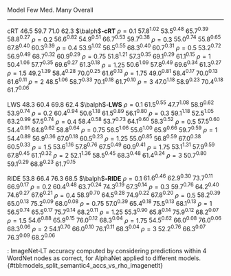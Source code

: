 Model                         Few            Med.            Many         Overall
-----------------  --------------  --------------  --------------  --------------
cRT                        $46.5$          $59.7$          $71.0$          $62.3$
$\balph$**‑cRT**
$\rho=0.1$          $57.8^{1.02}$   $53.5^{0.48}$   $65.7^{0.39}$   $58.8^{0.27}$
$\rho=0.2$          $56.6^{0.82}$   $54.9^{0.51}$   $66.7^{0.53}$   $59.7^{0.38}$
$\rho=0.3$          $55.0^{0.74}$   $55.8^{0.65}$   $67.8^{0.40}$   $60.3^{0.39}$
$\rho=0.4$          $53.9^{1.02}$   $56.5^{0.55}$   $68.3^{0.40}$   $60.7^{0.31}$
$\rho=0.5$          $53.2^{0.72}$   $56.9^{0.49}$   $68.7^{0.32}$   $60.9^{0.29}$
$\rho=0.75$         $51.8^{1.21}$   $57.3^{0.35}$   $69.1^{0.29}$   $61.1^{0.15}$
$\rho=1$            $50.4^{1.06}$   $57.7^{0.35}$   $69.6^{0.27}$   $61.3^{0.18}$
$\rho=1.25$         $50.6^{1.09}$   $57.8^{0.49}$   $69.6^{0.34}$   $61.3^{0.27}$
$\rho=1.5$          $49.2^{1.39}$   $58.4^{0.28}$   $70.0^{0.25}$   $61.6^{0.13}$
$\rho=1.75$         $49.0^{0.81}$   $58.4^{0.17}$   $70.0^{0.13}$   $61.6^{0.11}$
$\rho=2$            $48.5^{1.06}$   $58.7^{0.33}$   $70.1^{0.18}$   $61.7^{0.10}$
$\rho=3$            $47.0^{1.18}$   $58.9^{0.23}$   $70.4^{0.18}$   $61.7^{0.06}$
<!--  -->
LWS                        $48.3$          $60.4$          $69.8$          $62.4$
$\balph$**‑LWS**
$\rho=0.1$          $61.5^{0.55}$   $47.7^{1.08}$   $58.9^{0.62}$   $53.9^{0.74}$
$\rho=0.2$          $60.4^{0.94}$   $50.6^{1.18}$   $61.5^{0.89}$   $56.1^{0.80}$
$\rho=0.3$          $59.1^{1.18}$   $52.5^{1.05}$   $63.2^{0.99}$   $57.5^{0.74}$
$\rho=0.4$          $58.4^{0.58}$   $53.7^{0.73}$   $64.1^{0.60}$   $58.3^{0.52}$
$\rho=0.5$          $57.5^{0.60}$   $54.4^{0.91}$   $64.8^{0.62}$   $58.8^{0.64}$
$\rho=0.75$         $56.5^{1.06}$   $55.6^{1.00}$   $65.9^{0.66}$   $59.7^{0.59}$
$\rho=1$            $54.4^{0.89}$   $56.9^{0.36}$   $67.0^{0.18}$   $60.5^{0.23}$
$\rho=1.25$         $55.0^{0.85}$   $56.8^{0.59}$   $67.0^{0.38}$   $60.5^{0.33}$
$\rho=1.5$          $53.6^{1.16}$   $57.8^{0.76}$   $67.5^{0.49}$   $60.9^{0.41}$
$\rho=1.75$         $53.1^{1.31}$   $57.9^{0.59}$   $67.8^{0.45}$   $61.1^{0.32}$
$\rho=2$            $52.1^{1.36}$   $58.5^{0.45}$   $68.3^{0.48}$   $61.4^{0.24}$
$\rho=3$            $50.7^{0.80}$   $59.1^{0.29}$   $68.8^{0.23}$   $61.7^{0.15}$
<!--  -->
RIDE                       $53.8$          $66.4$          $76.3$          $68.5$
$\balph$**‑RIDE**
$\rho=0.1$          $61.6^{0.46}$   $62.9^{0.30}$   $73.7^{0.11}$   $66.9^{0.17}$
$\rho=0.2$          $60.4^{0.48}$   $63.7^{0.24}$   $74.3^{0.19}$   $67.3^{0.14}$
$\rho=0.3$          $59.7^{0.76}$   $64.2^{0.40}$   $74.6^{0.27}$   $67.6^{0.21}$
$\rho=0.4$          $58.9^{0.70}$   $64.5^{0.28}$   $74.9^{0.22}$   $67.8^{0.20}$
$\rho=0.5$          $58.2^{0.39}$   $65.0^{0.13}$   $75.2^{0.09}$   $68.0^{0.08}$
$\rho=0.75$         $57.0^{0.39}$   $65.4^{0.18}$   $75.5^{0.13}$   $68.1^{0.13}$
$\rho=1$            $56.5^{0.74}$   $65.5^{0.17}$   $75.7^{0.14}$   $68.2^{0.11}$
$\rho=1.25$         $55.3^{0.90}$   $65.8^{0.14}$   $75.9^{0.12}$   $68.2^{0.07}$
$\rho=1.5$          $54.6^{0.88}$   $65.9^{0.15}$   $76.0^{0.12}$   $68.3^{0.04}$
$\rho=1.75$         $54.5^{0.62}$   $66.0^{0.08}$   $76.0^{0.06}$   $68.3^{0.06}$
$\rho=2$            $54.1^{0.70}$   $66.0^{0.10}$   $76.1^{0.11}$   $68.3^{0.04}$
$\rho=3$            $52.2^{0.76}$   $66.3^{0.07}$   $76.3^{0.09}$   $68.2^{0.06}$

: ImageNet‑LT accuracy computed by considering predictions within 4 WordNet nodes as correct, for AlphaNet applied to different models. {#tbl:models_split_semantic4_accs_vs_rho_imagenetlt}
